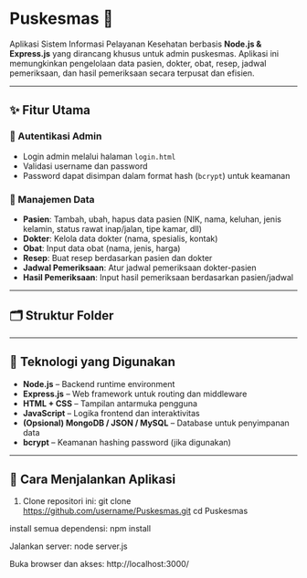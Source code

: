# Puskesmas 🏥

Aplikasi Sistem Informasi Pelayanan Kesehatan berbasis **Node.js & Express.js** yang dirancang khusus untuk admin puskesmas. Aplikasi ini memungkinkan pengelolaan data pasien, dokter, obat, resep, jadwal pemeriksaan, dan hasil pemeriksaan secara terpusat dan efisien.

---

## ✨ Fitur Utama

### 🔐 Autentikasi Admin
- Login admin melalui halaman `login.html`
- Validasi username dan password
- Password dapat disimpan dalam format hash (`bcrypt`) untuk keamanan

### 👥 Manajemen Data
- **Pasien**: Tambah, ubah, hapus data pasien (NIK, nama, keluhan, jenis kelamin, status rawat inap/jalan, tipe kamar, dll)
- **Dokter**: Kelola data dokter (nama, spesialis, kontak)
- **Obat**: Input data obat (nama, jenis, harga)
- **Resep**: Buat resep berdasarkan pasien dan dokter
- **Jadwal Pemeriksaan**: Atur jadwal pemeriksaan dokter-pasien
- **Hasil Pemeriksaan**: Input hasil pemeriksaan berdasarkan pasien/jadwal

---

## 🗂️ Struktur Folder



---

## 🧰 Teknologi yang Digunakan

- **Node.js** – Backend runtime environment
- **Express.js** – Web framework untuk routing dan middleware
- **HTML + CSS** – Tampilan antarmuka pengguna
- **JavaScript** – Logika frontend dan interaktivitas
- **(Opsional) MongoDB / JSON / MySQL** – Database untuk penyimpanan data
- **bcrypt** – Keamanan hashing password (jika digunakan)

---

## 🚀 Cara Menjalankan Aplikasi

1. Clone repositori ini:
   git clone https://github.com/username/Puskesmas.git
   cd Puskesmas
   
install semua dependensi:
npm install

Jalankan server:
node server.js

Buka browser dan akses:
http://localhost:3000/
